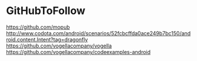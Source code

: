# GitHubToFollow
https://github.com/mopub  http://www.codota.com/android/scenarios/52fcbcffda0ace249b7bc150/android.content.Intent?tag=dragonfly
https://github.com/vogellacompany/vogella 
https://github.com/vogellacompany/codeexamples-android

